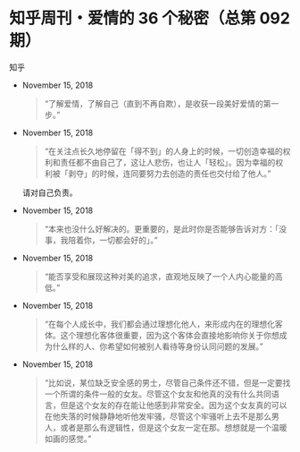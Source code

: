 # 知乎周刊・爱情的 36 个秘密（总第 092 期）

知乎

* November 15, 2018 
    > “了解爱情，了解自己（直到不再自欺），是收获一段美好爱情的第一步。”

* November 15, 2018 
    > “在关注点长久地停留在「得不到」的人身上的时候，一切创造幸福的权利和责任都不由自己了，这让人悲伤，也让人「轻松」。因为幸福的权利被「剥夺」的时候，连同要努力去创造的责任也交付给了他人。”

    请对自己负责。

* November 15, 2018 
    >  “本来也没什么好解决的。更重要的，是此时你是否能够告诉对方：「没事，我陪着你，一切都会好的」。”

* November 15, 2018 
    > “能否享受和展现这种对美的追求，直观地反映了一个人内心能量的高低。”

* November 15, 2018 
    > “在每个人成长中，我们都会通过理想化他人，来形成内在的理想化客体。这个理想化客体很重要，因为这个客体会直接地影响你关于你想成为什么样的人、你希望如何被别人看待等身份认同问题的发展。”

* November 15, 2018 

    > “比如说，某位缺乏安全感的男士，尽管自己条件还不错，但是一定要找一个所谓的条件一般的女友。尽管这个女友和他真的没有什么共同语言，但是这个女友的存在能让他感到非常安全。因为这个女友真的可以在他失落的时候静静地听他发牢骚，尽管这个牢骚听上去不是那么男人，或者是那么有逻辑性，但是这个女友一定在那。想想就是一个温暖如画的感觉。”
